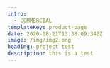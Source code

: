 ```yaml
---
intro:
  - COMMERCIAL
templateKey: product-page
date: 2020-08-21T13:38:09.340Z
image: /img/img2.png
heading: project test
description: this is a test
---
```


